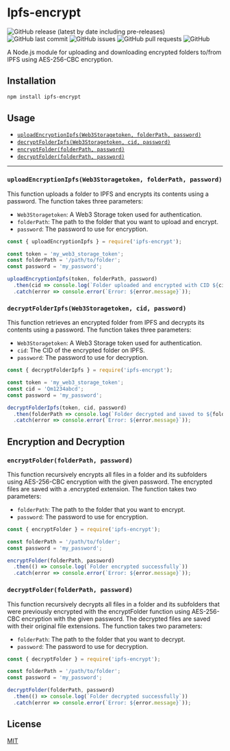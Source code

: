 


# Ipfs-encrypt
![GitHub release (latest by date including pre-releases)](https://img.shields.io/github/v/release/0xVikasRushi/ipfs-encrypt?include_prereleases)
![GitHub last commit](https://img.shields.io/github/last-commit/0xVikasRushi/ipfs-encrypt)
![GitHub issues](https://img.shields.io/github/issues-raw/0xVikasRushi/ipfs-encrypt)
![GitHub pull requests](https://img.shields.io/github/issues-pr/0xVikasRushi/ipfs-encrypt)
![GitHub](https://img.shields.io/github/license/0xVikasRushi/ipfs-encrypt)<br>

A Node.js module for uploading and downloading encrypted folders to/from IPFS using AES-256-CBC encryption.

## Installation

```sh
npm install ipfs-encrypt
```

## Usage

- [`uploadEncryptionIpfs(Web3Storagetoken, folderPath, password)`](#uploadEncryptionIpfs)
- [`decryptFolderIpfs(Web3Storagetoken, cid, password)`](#decryptFolderIpfs)
- [`encryptFolder(folderPath, password)`](#encryptFolder)
- [`decryptFolder(folderPath, password)`](#decryptFolder)

---

### `uploadEncryptionIpfs(Web3Storagetoken, folderPath, password)`

This function uploads a folder to IPFS and encrypts its contents using a password. The function takes three parameters:

- `Web3Storagetoken`: A Web3 Storage token used for authentication.
- `folderPath`: The path to the folder that you want to upload and encrypt.
- `password`: The password to use for encryption.

```js
const { uploadEncryptionIpfs } = require('ipfs-encrypt');

const token = 'my_web3_storage_token';
const folderPath = '/path/to/folder';
const password = 'my_password';

uploadEncryptionIpfs(token, folderPath, password)
  .then(cid => console.log(`Folder uploaded and encrypted with CID ${cid}`))
  .catch(error => console.error(`Error: ${error.message}`));
```

### `decryptFolderIpfs(Web3Storagetoken, cid, password)`

This function retrieves an encrypted folder from IPFS and decrypts its contents using a password. The function takes three parameters:

- `Web3Storagetoken`: A Web3 Storage token used for authentication.
- `cid`: The CID of the encrypted folder on IPFS.
- `password`: The password to use for decryption.

```js
const { decryptFolderIpfs } = require('ipfs-encrypt');

const token = 'my_web3_storage_token';
const cid = 'Qm1234abcd';
const password = 'my_password';

decryptFolderIpfs(token, cid, password)
  .then(folderPath => console.log(`Folder decrypted and saved to ${folderPath}`))
  .catch(error => console.error(`Error: ${error.message}`));
```
## Encryption and Decryption 
### `encryptFolder(folderPath, password)`

This function recursively encrypts all files in a folder and its subfolders using AES-256-CBC encryption with the given password. The encrypted files are saved with a .encrypted extension. The function takes two parameters:


- `folderPath`: The path to the folder that you want to encrypt.
- `password`: The password to use for encryption.

```js
const { encryptFolder } = require('ipfs-encrypt');

const folderPath = '/path/to/folder';
const password = 'my_password';

encryptFolder(folderPath, password)
  .then(() => console.log(`Folder encrypted successfully`))
  .catch(error => console.error(`Error: ${error.message}`));
```

### `decryptFolder(folderPath, password)`

This function recursively decrypts all files in a folder and its subfolders that were previously encrypted with the encryptFolder function using AES-256-CBC encryption with the given password. The decrypted files are saved with their original file extensions. The function takes two parameters:

- `folderPath`: The path to the folder that you want to decrypt.
- `password`: The password to use for decryption.

```js
const { decryptFolder } = require('ipfs-encrypt');

const folderPath = '/path/to/folder';
const password = 'my_password';

decryptFolder(folderPath, password)
  .then(() => console.log(`Folder decrypted successfully`))
  .catch(error => console.error(`Error: ${error.message}`));
```

## License

[MIT](https://choosealicense.com/licenses/mit/)

